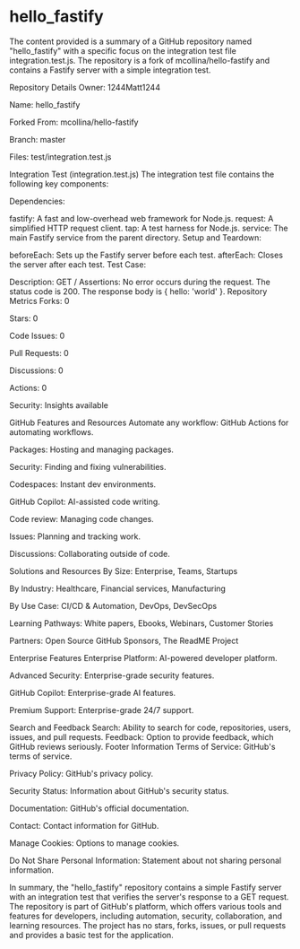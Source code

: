 # hello_fastify

The content provided is a summary of a GitHub repository named "hello_fastify" with a specific focus on the integration test file integration.test.js. The repository is a fork of mcollina/hello-fastify and contains a Fastify server with a simple integration test.

Repository Details
Owner: 1244Matt1244

Name: hello_fastify

Forked From: mcollina/hello-fastify

Branch: master

Files: test/integration.test.js

Integration Test (integration.test.js)
The integration test file contains the following key components:

Dependencies:

fastify: A fast and low-overhead web framework for Node.js.
request: A simplified HTTP request client.
tap: A test harness for Node.js.
service: The main Fastify service from the parent directory.
Setup and Teardown:

beforeEach: Sets up the Fastify server before each test.
afterEach: Closes the server after each test.
Test Case:

Description: GET /
Assertions:
No error occurs during the request.
The status code is 200.
The response body is { hello: 'world' }.
Repository Metrics
Forks: 0

Stars: 0

Code Issues: 0

Pull Requests: 0

Discussions: 0

Actions: 0

Security: Insights available

GitHub Features and Resources
Automate any workflow: GitHub Actions for automating workflows.

Packages: Hosting and managing packages.

Security: Finding and fixing vulnerabilities.

Codespaces: Instant dev environments.

GitHub Copilot: AI-assisted code writing.

Code review: Managing code changes.

Issues: Planning and tracking work.

Discussions: Collaborating outside of code.

Solutions and Resources
By Size: Enterprise, Teams, Startups

By Industry: Healthcare, Financial services, Manufacturing

By Use Case: CI/CD & Automation, DevOps, DevSecOps

Learning Pathways: White papers, Ebooks, Webinars, Customer Stories

Partners: Open Source GitHub Sponsors, The ReadME Project

Enterprise Features
Enterprise Platform: AI-powered developer platform.

Advanced Security: Enterprise-grade security features.

GitHub Copilot: Enterprise-grade AI features.

Premium Support: Enterprise-grade 24/7 support.

Search and Feedback
Search: Ability to search for code, repositories, users, issues, and pull requests.
Feedback: Option to provide feedback, which GitHub reviews seriously.
Footer Information
Terms of Service: GitHub's terms of service.

Privacy Policy: GitHub's privacy policy.

Security Status: Information about GitHub's security status.

Documentation: GitHub's official documentation.

Contact: Contact information for GitHub.

Manage Cookies: Options to manage cookies.

Do Not Share Personal Information: Statement about not sharing personal information.

In summary, the "hello_fastify" repository contains a simple Fastify server with an integration test that verifies the server's response to a GET request. The repository is part of GitHub's platform, which offers various tools and features for developers, including automation, security, collaboration, and learning resources. The project has no stars, forks, issues, or pull requests and provides a basic test for the application.
